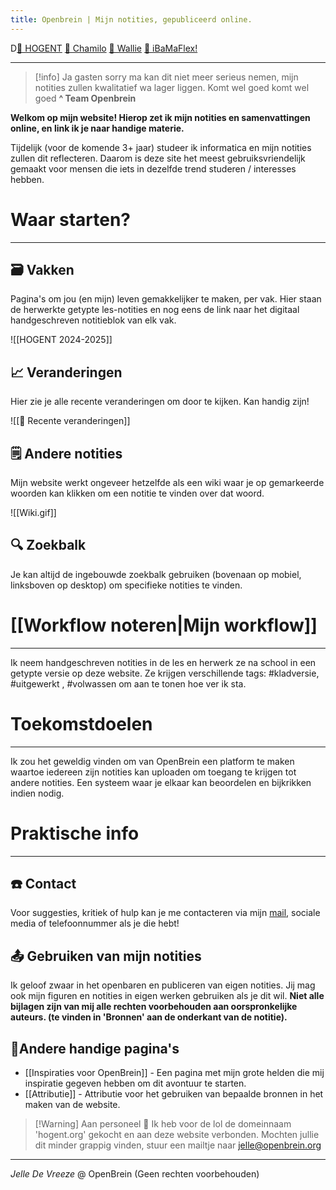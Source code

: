 ```yaml
---
title: Openbrein | Mijn notities, gepubliceerd online.
---
```

D[🏫 HOGENT](https://www.hogent.be) [🏡 Chamilo](https://chamilo.hogent.be/#") [👋 Wallie](https://hogent.sharepoint.com/sites/IntranetStudenten) [📯 iBaMaFlex!](https://ibamaflex.hogent.be) 

---

>[!info]
>Ja gasten sorry ma kan dit niet meer serieus nemen, mijn notities zullen kwalitatief wa lager liggen. Komt wel goed komt wel goed 
>**^ Team Openbrein**

**Welkom op mijn website! Hierop zet ik mijn notities en samenvattingen online, en link ik je naar handige materie.** 

Tijdelijk (voor de komende 3+ jaar) studeer ik informatica en mijn notities zullen dit reflecteren. Daarom is deze site het meest gebruiksvriendelijk gemaakt voor mensen die iets in dezelfde trend studeren / interesses hebben.

# Waar starten?
---
## 🗃️ Vakken
Pagina's om jou (en mijn) leven gemakkelijker te maken, per vak. Hier staan de herwerkte getypte les-notities en nog eens de link naar het digitaal handgeschreven notitieblok van elk vak.

![[HOGENT 2024-2025]]

## 📈 Veranderingen
Hier zie je alle recente veranderingen om door te kijken. Kan handig zijn!

![[📂 Recente veranderingen]]

## 🗒️ Andere notities
Mijn website werkt ongeveer hetzelfde als een wiki waar je op gemarkeerde woorden kan klikken om een notitie te vinden over dat woord.

![[Wiki.gif]]


## 🔍 Zoekbalk
Je kan altijd de ingebouwde zoekbalk gebruiken (bovenaan op mobiel, linksboven op desktop) om specifieke notities te vinden.

# [[Workflow noteren|Mijn workflow]]
--- 
Ik neem handgeschreven notities in de les en herwerk ze na school in een getypte versie op deze website. Ze krijgen verschillende tags:  #kladversie, #uitgewerkt , #volwassen om aan te tonen hoe ver ik sta.

# Toekomstdoelen
---
Ik zou het geweldig vinden om van OpenBrein een platform te maken waartoe iedereen zijn notities kan uploaden om toegang te krijgen tot andere notities. Een systeem waar je elkaar kan beoordelen en bijkrikken indien nodig. 

# Praktische info
---
## ☎️ Contact
Voor suggesties, kritiek of hulp kan je me contacteren via mijn [mail](mailto:jelle@openbrein.org), sociale media of telefoonnummer als je die hebt!

## 📤 Gebruiken van mijn notities
Ik geloof zwaar in het openbaren en publiceren van eigen notities. Jij mag ook mijn figuren en notities in eigen werken gebruiken als je dit wil. **Niet alle bijlagen zijn van mij alle rechten voorbehouden aan oorspronkelijke auteurs. (te vinden in 'Bronnen' aan de onderkant van de notitie).**

## 🔗Andere handige pagina's
* [[Inspiraties voor OpenBrein]] - Een pagina met mijn grote helden die mij inspiratie gegeven hebben om dit avontuur te starten.
* [[Attributie]] - Attributie voor het gebruiken van bepaalde bronnen in het maken van de website.

>[!Warning] Aan personeel 🥰
>Ik heb voor de lol de domeinnaam 'hogent.org' gekocht en aan deze website verbonden. Mochten jullie dit minder grappig vinden, stuur een mailtje naar [jelle@openbrein.org](mailto:jelle@openbrein.org)  

---
*Jelle De Vreeze* @ OpenBrein (Geen rechten voorbehouden)

